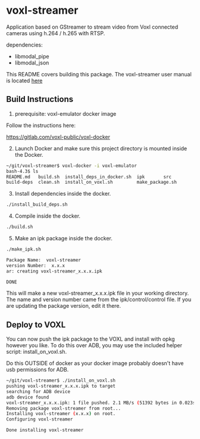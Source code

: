 # voxl-streamer

Application based on GStreamer to stream video from Voxl connected cameras using h.264 / h.265 with RTSP.

dependencies:
* libmodal_pipe
* libmodal_json

This README covers building this package. The voxl-streamer user manual is located [here](https://docs.modalai.com/voxl-streamer/)


## Build Instructions

1) prerequisite: voxl-emulator docker image

Follow the instructions here:

https://gitlab.com/voxl-public/voxl-docker


2) Launch Docker and make sure this project directory is mounted inside the Docker.

```bash
~/git/voxl-streamer$ voxl-docker -i voxl-emulator
bash-4.3$ ls
README.md   build.sh  install_deps_in_docker.sh  ipk       src
build-deps  clean.sh  install_on_voxl.sh         make_package.sh
```

3) Install dependencies inside the docker.

```bash
./install_build_deps.sh
```

4) Compile inside the docker.

```bash
./build.sh
```

5) Make an ipk package inside the docker.

```bash
./make_ipk.sh

Package Name:  voxl-streamer
version Number:  x.x.x
ar: creating voxl-streamer_x.x.x.ipk

DONE
```

This will make a new voxl-streamer_x.x.x.ipk file in your working directory. The name and version number came from the ipk/control/control file. If you are updating the package version, edit it there.


## Deploy to VOXL

You can now push the ipk package to the VOXL and install with opkg however you like. To do this over ADB, you may use the included helper script: install_on_voxl.sh.

Do this OUTSIDE of docker as your docker image probably doesn't have usb permissions for ADB.

```bash
~/git/voxl-streamer$ ./install_on_voxl.sh
pushing voxl-streamer_x.x.x.ipk to target
searching for ADB device
adb device found
voxl-streamer_x.x.x.ipk: 1 file pushed. 2.1 MB/s (51392 bytes in 0.023s)
Removing package voxl-streamer from root...
Installing voxl-streamer (x.x.x) on root.
Configuring voxl-streamer

Done installing voxl-streamer
```


